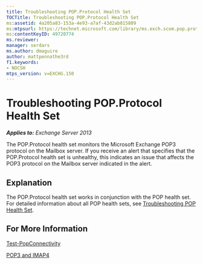 ```yaml
---
title: Troubleshooting POP.Protocol Health Set
TOCTitle: Troubleshooting POP.Protocol Health Set
ms:assetid: 4a205a83-153a-4e93-a7af-43d2ab815809
ms:mtpsurl: https://technet.microsoft.com/library/ms.exch.scom.pop.protocol(v=EXCHG.150)
ms:contentKeyID: 49720774
ms.reviewer: 
manager: serdars
ms.author: dmaguire
author: mattpennathe3rd
f1.keywords:
- NOCSH
mtps_version: v=EXCHG.150
---
```


# Troubleshooting POP.Protocol Health Set

_**Applies to:** Exchange Server 2013_

The POP.Protocol health set monitors the Microsoft Exchange POP3 protocol on the Mailbox server. If you receive an alert that specifies that the POP.Protocol health set is unhealthy, this indicates an issue that affects the POP3 protocol on the Mailbox server indicated in the alert.

## Explanation

The POP.Protocol health set works in conjunction with the POP health set. For detailed information about all POP health sets, see [Troubleshooting POP Health Set](troubleshooting-pop-health-set.md).

## For More Information

[Test-PopConnectivity](https://docs.microsoft.com/powershell/module/exchange/Test-PopConnectivity)

[POP3 and IMAP4](https://docs.microsoft.com/exchange/pop3-and-imap4-in-exchange-server-2013-exchange-2013-help)
